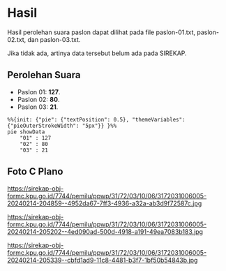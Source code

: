 # Hasil

Hasil perolehan suara paslon dapat dilihat pada file paslon-01.txt, paslon-02.txt, dan paslon-03.txt.

Jika tidak ada, artinya data tersebut belum ada pada SIREKAP.

## Perolehan Suara

 * Paslon 01: **127**.
 * Paslon 02: **80**.
 * Paslon 03: **21**.

```mermaid
%%{init: {"pie": {"textPosition": 0.5}, "themeVariables": {"pieOuterStrokeWidth": "5px"}} }%%
pie showData
    "01" : 127
    "02" : 80
    "03" : 21
```
## Foto C Plano

https://sirekap-obj-formc.kpu.go.id/7744/pemilu/ppwp/31/72/03/10/06/3172031006005-20240214-204859--4952da67-7ff3-4936-a32a-ab3d9f72587c.jpg

https://sirekap-obj-formc.kpu.go.id/7744/pemilu/ppwp/31/72/03/10/06/3172031006005-20240214-205202--4ed090ad-500d-4918-a191-49ea7083b183.jpg

https://sirekap-obj-formc.kpu.go.id/7744/pemilu/ppwp/31/72/03/10/06/3172031006005-20240214-205339--cbfd1ad9-11c8-4481-b3f7-1bf50b54843b.jpg
